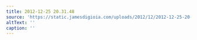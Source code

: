 ```yaml
---
title: 2012-12-25 20.31.48
source: 'https://static.jamesdigioia.com/uploads/2012/12/2012-12-25-20-31-48-scaled.jpg'
altText: ''
caption: ''
---
```


